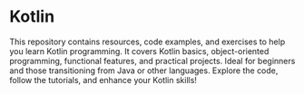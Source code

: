 # Kotlin
This repository contains resources, code examples, and exercises to help you learn Kotlin programming. It covers Kotlin basics, object-oriented programming, functional features, and practical projects. Ideal for beginners and those transitioning from Java or other languages. Explore the code, follow the tutorials, and enhance your Kotlin skills!
